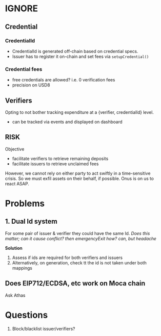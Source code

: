 # IGNORE

## Credential

### CredentialId

- CredentialId is generated off-chain based on credential specs.
- Issuer has to register it on-chain and set fees via `setupCredential()`

### Credential fees

- free credentials are allowed? i.e. 0 verification fees
- precision on USD8

## Verifiers

Opting to not bother tracking expenditure at a {verifier, credentialId} level.
- can be tracked via events and displayed on dashboard

## RISK

Objective 
- facilitate verifiers to retrieve remaining deposits
- facilitate issuers to retrieve unclaimed fees

However, we cannot rely on either party to act swiftly in a time-sensitive crisis.
So we must exfil assets on their behalf, if possible.
Onus is on us to react ASAP.

# Problems

## 1. Dual Id system

For some pair of issuer & verifier they could have the same Id.
*Does this matter; can it cause conflict?*
*then emergencyExit how? can, but headache*

**Solution**

1. Assess if ids are required for both verifiers and issuers
2. Alternatively, on generation, check tt the id is not taken under both mappings

## Does EIP712/ECDSA, etc work on Moca chain

Ask Athas

# Questions

1. Block/blacklist issuer/verifiers?